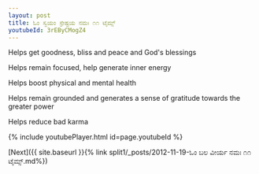 ```yaml
---
layout: post
title: ಓಂ ಸ್ವಯಂ ಸ್ರೇಷ್ಟಯ ನಮಃ ೧೧ ಟೈಮ್ಸ್
youtubeId: 3rEByCMogZ4
---
```

 
 
Helps get goodness, bliss and peace and God's blessings
 
Helps remain focused, help generate inner energy 
 
Helps boost physical and mental health 
 
Helps remain grounded and generates a sense of gratitude towards the greater power 
 
Helps reduce bad karma
 
 
 
 


{% include youtubePlayer.html id=page.youtubeId %}
 
[Next]({{ site.baseurl }}{% link  split1/_posts/2012-11-19-ಓಂ ಬಲ ವೀರ್ಯ ನಮಃ ೧೧ ಟೈಮ್ಸ್.md%})
 
